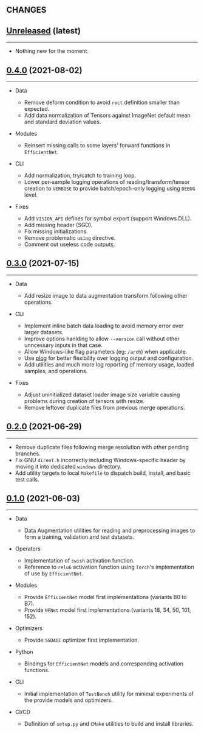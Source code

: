 ## CHANGES

[Unreleased](https://www.crim.ca/stash/projects/VISI/repos/crim-libtorch-extensions) (latest)
------------------------------------------------------------------------------------------------------------------------
____________

* Nothing new for the moment.

[0.4.0](https://www.crim.ca/stash/projects/VISI/repos/crim-libtorch-extensions/browse?at=refs/tags/0.4.0) (2021-08-02)
------------------------------------------------------------------------------------------------------------------------
____________

* Data
  - Remove deform condition to avoid `rect` definition smaller than expected.
  - Add data normalization of Tensors against ImageNet default mean and standard deviation values.

* Modules
  - Reinsert missing calls to some layers' forward functions in `EfficientNet`.

* CLI
  - Add normalization, try/catch to training loop.
  - Lower per-sample logging operations of reading/transform/tensor creation to `VERBOSE`
    to provide batch/epoch-only logging using `DEBUG` level.

* Fixes
  - Add `VISION_API` defines for symbol export (support Windows DLL).
  - Add missing header (SGD).
  - Fix missing initializations.
  - Remove problematic `using` directive.
  - Comment out useless code outputs.

[0.3.0](https://www.crim.ca/stash/projects/VISI/repos/crim-libtorch-extensions/browse?at=refs/tags/0.3.0) (2021-07-15)
------------------------------------------------------------------------------------------------------------------------
____________

* Data
  * Add resize image to data augmentation transform following other operations.

* CLI
  * Implement inline batch data loading to avoid memory error over larger datasets.
  * Improve options hanlding to allow `--version` call without other unncessary inputs in that case.
  * Allow Windows-like flag parameters (eg: `/arch`) when applicable.
  * Use [plog](https://github.com/SergiusTheBest/plog) for better flexibility over logging output and configuration.
  * Add utilities and much more log reporting of memory usage, loaded samples, and operations.

* Fixes
  * Adjust uninitialized dataset loader image size variable causing problems during creation of tensors with resize.
  * Remove leftover duplicate files from previous merge operations.

[0.2.0](https://www.crim.ca/stash/projects/VISI/repos/crim-libtorch-extensions/browse?at=refs/tags/0.2.0) (2021-06-29)
------------------------------------------------------------------------------------------------------------------------
____________

* Remove duplicate files following merge resolution with other pending branches.
* Fix GNU `dirent.h` incorrectly including Windows-specific header by moving it into dedicated `windows` directory.
* Add utility targets to local `Makefile` to dispatch build, install, and basic test calls.

[0.1.0](https://www.crim.ca/stash/projects/VISI/repos/crim-libtorch-extensions/browse?at=refs/tags/0.1.0) (2021-06-03)
------------------------------------------------------------------------------------------------------------------------
____________

* Data
  * Data Augmentation utilities for reading and preprocessing images to form a training, validation and test datasets.

* Operators
  * Implementation of `swish` activation function.
  * Reference to `relu6` activation function using `Torch`'s implementation of use by `EfficientNet`.

* Modules
  * Provide `EfficientNet` model first implementations (variants B0 to B7).
  * Provide `NFNet` model first implementations (variants 18, 34, 50, 101, 152).

* Optimizers
  * Provide `SGDAGC` optimizer first implementation.

* Python
  * Bindings for `EfficientNet` models and corresponding activation functions.

* CLI
  * Initial implementation of `TestBench` utility for minimal experiments of the provide models and optimizers.

* CI/CD
  * Definition of `setup.py` and `CMake` utilities to build and install libraries.
